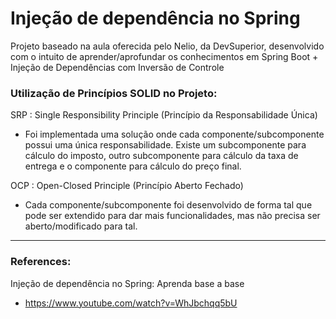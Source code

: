 # Injeção de dependência no Spring
Projeto baseado na aula oferecida pelo Nelio, da DevSuperior, desenvolvido com o intuito de aprender/aprofundar os conhecimentos em Spring Boot + Injeção de Dependências com Inversão de Controle


### Utilização de Princípios SOLID no Projeto:
 
 SRP : Single Responsibility Principle (Princípio da Responsabilidade Única)
 - Foi implementada uma solução onde cada componente/subcomponente possui uma única responsabilidade.
 Existe um subcomponente para cálculo do imposto, outro subcomponente para cálculo da taxa de entrega e o componente para cálculo do preço final.
 
 OCP : Open-Closed Principle (Princípio Aberto Fechado)
 - Cada componente/subcomponente foi desenvolvido de forma tal que pode ser extendido para dar mais funcionalidades, mas não precisa ser aberto/modificado para tal.
 
---------

### References:
Injeção de dependência no Spring: Aprenda base a base
- https://www.youtube.com/watch?v=WhJbchqq5bU